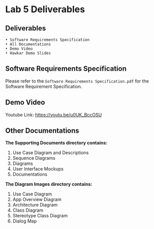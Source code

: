 # Lab 5 Deliverables

## Deliverables

```
• Software Requirements Specification
• All Documentations
• Demo Video
• Hawkar Demo Slides
```

## Software Requirements Specification

Please refer to the `Software Requirements Specification.pdf` for the Software Requirement Specification.


## Demo Video
Youtube Link: https://youtu.be/u0UK_BccOSU

## Other Documentations<br/>

**The Supporting Documents directory contains:<br/>**
1. Use Case Diagram and Descriptions
2. Sequence Diagrams<br/>
3. Diagrams<br/>
4. User Interface Mockups<br/>
5. Documentations<br/>


**The Diagram Images directory contains:<br/>**
1. Use Case Diagram<br/>
2. App Overview Diagram<br/>
3. Architecture Diagram<br/>
4. Class Diagram<br/>
5. Stereotype Class Diagram<br/>
6. Dialog Map<br/>

